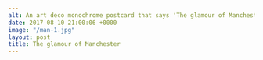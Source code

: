 ```yaml
---
alt: An art deco monochrome postcard that says 'The glamour of Manchester'
date: 2017-08-10 21:00:06 +0000
image: "/man-1.jpg"
layout: post
title: The glamour of Manchester
---
```


